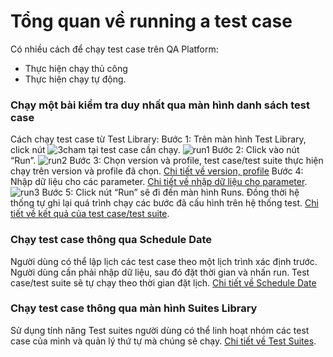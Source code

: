 # Tổng quan về running a test case
Có nhiều cách để chạy test case trên QA Platform:
- Thực hiện chạy thủ công 
- Thực hiện chạy tự động. 

### Chạy một bài kiểm tra duy nhất qua màn hình danh sách test case
Cách chạy test case từ Test Library:
Bước 1:	Trên màn hình Test Library, click nút ![3cham](https://user-images.githubusercontent.com/105435351/197490871-756491bf-bdbc-460f-9a51-9b27ed4240c7.png)   tại test case cần chạy.
![run1](https://user-images.githubusercontent.com/105435351/197713158-a21218ad-fa7e-40c1-961f-2fefeace945b.png)
Bước 2:	Click vào nút “Run”.
![run2](https://user-images.githubusercontent.com/105435351/197713499-745de154-2508-4ce3-93cd-a235d80b357d.png)
Bước 3:	Chọn version và profile, test case/test suite thực hiện chạy trên version và profile đã chọn. [Chi tiết về version, profile]()
Bước 4:	Nhập dữ liệu cho các parameter. [Chi tiết về nhập dữ liệu cho parameter]().
![run3](https://user-images.githubusercontent.com/105435351/197713682-69137157-6aa1-4544-9e9d-56d549cc1e7f.png)
Bước 5:	Click nút “Run” sẽ đi đến màn hình Runs. Đồng thời hệ thống tự ghi lại quá trình chạy các bước đã cấu hình trên hệ thống test. [Chi tiết về kết quả của test case/test suite]().

### Chạy test case thông qua Schedule Date
Người dùng có thể lập lịch các test case theo một lịch trình xác định trước. Người dùng cần phải nhập dữ liệu, sau đó đặt thời gian và nhấn run. Test case/test suite sẽ tự chạy theo thời gian đặt lịch. [Chi tiết về Schedule Date]()

### Chạy test case thông qua màn hình Suites Library
Sử dụng tính năng Test suites người dùng có thể linh hoạt nhóm các test case của mình và quản lý thứ tự mà chúng sẽ chạy. [Chi tiết về Test Suites]().
